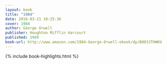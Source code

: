 ```yaml
---
layout: book
title: "1984"
date: 2016-03-21 10:25:36
cover: 1984
author: George Orwell
publisher: Houghton Mifflin Harcourt
published: 1949
book-url: http://www.amazon.com/1984-George-Orwell-ebook/dp/B003JTHWKU
---
```


{% include book-highlights.html %}
